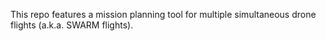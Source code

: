This repo features a mission planning tool for multiple simultaneous drone flights (a.k.a. SWARM flights).